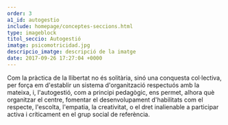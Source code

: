 ```yaml
---
order: 3
a1_id: autogestio
include: homepage/conceptes-seccions.html
type: imageblock
titol_seccio: Autogestió
imatge: psicomotricidad.jpg
descripcio_imatge: descripció de la imatge
date: 2017-09-26 17:27:04 +0000
---
```


Com la pràctica de la llibertat no és solitària, sinó una conquesta col·lectiva, per força em d'establir un sistema d'organització respectuós amb la mateixa, i, l'autogestió, com a principi pedagògic, ens permet, alhora què organitzar el centre,  fomentar el desenvolupament d'habilitats com el respecte, l'escolta, l'empatia, la creativitat, o el dret inalienable a participar activa i críticament en el grup social de referència.
